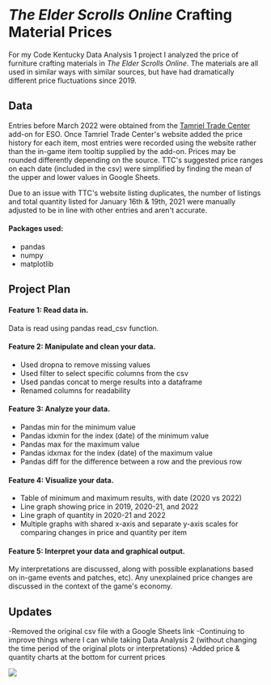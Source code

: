 # __*The Elder Scrolls Online* Crafting Material Prices__

For my Code Kentucky Data Analysis 1 project I analyzed the price of furniture crafting materials in *The Elder Scrolls Online*. The materials are all used in similar ways with similar sources, but have had dramatically different price fluctuations since 2019.


## __Data__

Entries before March 2022 were obtained from the [Tamriel Trade Center](https://us.tamrieltradecentre.com/) add-on for ESO. Once Tamriel Trade Center's website added the price history for each item, most entries were recorded using the website rather than the in-game item tooltip supplied by the add-on. Prices may be rounded differently depending on the source. TTC's suggested price ranges on each date (included in the csv) were simplified by finding the mean of the upper and lower values in Google Sheets.

Due to an issue with TTC's website listing duplicates, the number of listings and total quantity listed for January 16th & 19th, 2021 were manually adjusted to be in line with other entries and aren't accurate.

#### __Packages used:__

- pandas
- numpy
- matplotlib


## __Project Plan__

#### __Feature 1: Read data in.__

Data is read using pandas read_csv function.

#### __Feature 2: Manipulate and clean your data.__

- Used dropna to remove missing values
- Used filter to select specific columns from the csv
- Used pandas concat to merge results into a dataframe
- Renamed columns for readability

#### __Feature 3: Analyze your data.__

- Pandas min for the minimum value
- Pandas idxmin for the index (date) of the minimum value
- Pandas max for the maximum value
- Pandas idxmax for the index (date) of the maximum value
- Pandas diff for the difference between a row and the previous row

#### __Feature 4: Visualize your data.__

- Table of minimum and maximum results, with date (2020 vs 2022)
- Line graph showing price in 2019, 2020-21, and 2022
- Line graph of quantity in 2020-21 and 2022
- Multiple graphs with shared x-axis and separate y-axis scales for comparing changes in price and quantity per item

#### __Feature 5: Interpret your data and graphical output.__

My interpretations are discussed, along with possible explanations based on in-game events and patches, etc). Any unexplained price changes are discussed in the context of the game's economy.

## __Updates__

-Removed the original csv file with a Google Sheets link
-Continuing to improve things where I can while taking Data Analysis 2 (without changing the time period of the original plots or interpretations)
-Added price & quantity charts at the bottom for current prices


![](https://i.imgur.com/Un3PPMr.jpg)
